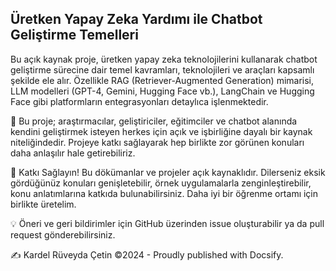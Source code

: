 ## Üretken Yapay Zeka Yardımı ile Chatbot Geliştirme Temelleri

Bu açık kaynak proje, üretken yapay zeka teknolojilerini kullanarak chatbot geliştirme sürecine dair temel kavramları, teknolojileri ve araçları kapsamlı şekilde ele alır. Özellikle RAG (Retriever-Augmented Generation) mimarisi, LLM modelleri (GPT-4, Gemini, Hugging Face vb.), LangChain ve Hugging Face gibi platformların entegrasyonları detaylıca işlenmektedir.

📌 Bu proje; araştırmacılar, geliştiriciler, eğitimciler ve chatbot alanında kendini geliştirmek isteyen herkes için açık ve işbirliğine dayalı bir kaynak niteliğindedir. Projeye katkı sağlayarak hep birlikte zor görünen konuları daha anlaşılır hale getirebiliriz.

📣 Katkı Sağlayın! Bu dökümanlar ve projeler açık kaynaklıdır. Dilerseniz eksik gördüğünüz konuları genişletebilir, örnek uygulamalarla zenginleştirebilir, konu anlatımlarına katkıda bulunabilirsiniz. Daha iyi bir öğrenme ortamı için birlikte üretelim.

💡 Öneri ve geri bildirimler için GitHub üzerinden issue oluşturabilir ya da pull request gönderebilirsiniz.

✍️ Kardel Rüveyda Çetin ©2024 - Proudly published with Docsify.

